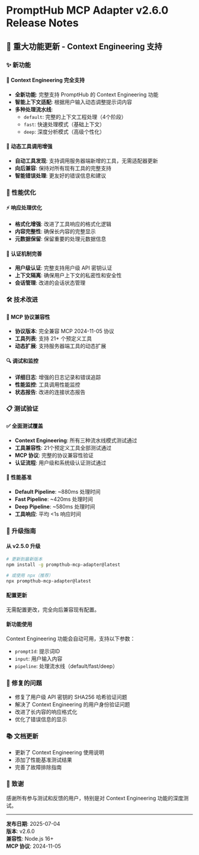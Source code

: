 # PromptHub MCP Adapter v2.6.0 Release Notes

## 🎉 重大功能更新 - Context Engineering 支持

### ✨ 新功能

#### 🧠 Context Engineering 完全支持
- **全新功能**: 完整支持 PromptHub 的 Context Engineering 功能
- **智能上下文适配**: 根据用户输入动态调整提示词内容
- **多种处理流水线**:
  - `default`: 完整的上下文工程处理（4个阶段）
  - `fast`: 快速处理模式（基础上下文）
  - `deep`: 深度分析模式（高级个性化）

#### 🔧 动态工具调用增强
- **自动工具发现**: 支持调用服务器端新增的工具，无需适配器更新
- **向后兼容**: 保持对所有现有工具的完整支持
- **智能错误处理**: 更友好的错误信息和建议

### 🚀 性能优化

#### ⚡ 响应处理优化
- **格式化增强**: 改进了工具响应的格式化逻辑
- **内容完整性**: 确保长内容的完整显示
- **元数据保留**: 保留重要的处理元数据信息

#### 🔐 认证机制完善
- **用户级认证**: 完整支持用户级 API 密钥认证
- **上下文隔离**: 确保用户上下文的私密性和安全性
- **会话管理**: 改进的会话状态管理

### 🛠️ 技术改进

#### 📡 MCP 协议兼容性
- **协议版本**: 完全兼容 MCP 2024-11-05 协议
- **工具列表**: 支持 21+ 个预定义工具
- **动态扩展**: 支持服务器端工具的动态扩展

#### 🔍 调试和监控
- **详细日志**: 增强的日志记录和错误追踪
- **性能监控**: 工具调用性能监控
- **状态报告**: 改进的连接状态报告

### 📋 测试验证

#### ✅ 全面测试覆盖
- **Context Engineering**: 所有三种流水线模式测试通过
- **工具兼容性**: 21个预定义工具全部测试通过
- **MCP 协议**: 完整的协议兼容性验证
- **认证流程**: 用户级和系统级认证测试通过

#### 🎯 性能基准
- **Default Pipeline**: ~880ms 处理时间
- **Fast Pipeline**: ~420ms 处理时间  
- **Deep Pipeline**: ~580ms 处理时间
- **工具响应**: 平均 <1s 响应时间

### 🔄 升级指南

#### 从 v2.5.0 升级
```bash
# 更新到最新版本
npm install -g prompthub-mcp-adapter@latest

# 或使用 npx（推荐）
npx prompthub-mcp-adapter@latest
```

#### 配置更新
无需配置更改，完全向后兼容现有配置。

#### 新功能使用
Context Engineering 功能会自动可用，支持以下参数：
- `promptId`: 提示词ID
- `input`: 用户输入内容
- `pipeline`: 处理流水线（default/fast/deep）

### 🐛 修复的问题

- 修复了用户级 API 密钥的 SHA256 哈希验证问题
- 解决了 Context Engineering 的用户身份验证问题
- 改进了长内容的响应格式化
- 优化了错误信息的显示

### 📚 文档更新

- 更新了 Context Engineering 使用说明
- 添加了性能基准测试结果
- 完善了故障排除指南

### 🙏 致谢

感谢所有参与测试和反馈的用户，特别是对 Context Engineering 功能的深度测试。

---

**发布日期**: 2025-07-04  
**版本**: v2.6.0  
**兼容性**: Node.js 16+  
**MCP 协议**: 2024-11-05
